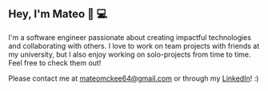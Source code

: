 ## Hey, I'm Mateo 👋 💻

I'm a software engineer passionate about creating impactful technologies and collaborating with others. I love to work on team projects with friends at my university, but I also enjoy working on solo-projects from time to time. Feel free to check them out!

Please contact me at mateomckee64@gmail.com or through my [LinkedIn](https://www.linkedin.com/in/mateo-mckee/)! :) 
